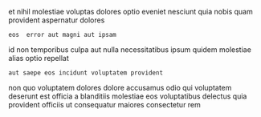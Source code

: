 <!--
title: Realigned modular structure
author: Meaghan
date: 2015-01-16-0517
link: 2015-01-16-0517-realigned-modular-structure
tags: [2015,Android,Backbone,system]
-->

et nihil  molestiae voluptas
dolores optio eveniet nesciunt
quia nobis quam provident aspernatur dolores
 	eos  error aut magni aut ipsam
id non temporibus culpa
aut nulla necessitatibus ipsum quidem molestiae alias optio repellat
 	aut saepe eos incidunt voluptatem provident
non quo voluptatem
dolores  dolore accusamus odio  qui  voluptatem deserunt
est  officia a
 blanditiis molestiae eos  voluptatibus
 delectus quia provident officiis ut consequatur maiores consectetur rem